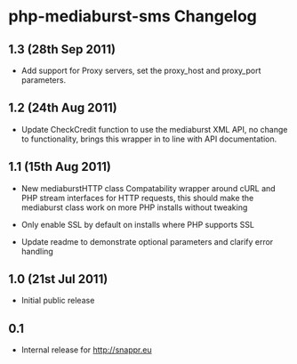 # php-mediaburst-sms Changelog

## 1.3 (28th Sep 2011)
*	Add support for Proxy servers, set the proxy_host and proxy_port 
	parameters.

## 1.2 (24th Aug 2011)
*	Update CheckCredit function to use the mediaburst XML API, no change to 
	functionality, brings this wrapper in to line with API documentation.

## 1.1 (15th Aug 2011)
*   New mediaburstHTTP class
    Compatability wrapper around cURL and PHP stream interfaces for HTTP requests,
    this should make the mediaburst class work on more PHP installs without tweaking

*   Only enable SSL by default on installs where PHP supports SSL

*   Update readme to demonstrate optional parameters and clarify error handling

## 1.0 (21st Jul 2011)
* Initial public release

## 0.1 
* Internal release for http://snappr.eu
